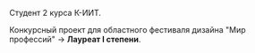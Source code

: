 <p>Студент 2 курса К-ИИТ.</p>
<p>Конкурсный проект для областного фестиваля дизайна "Мир профессий" -> <b>Лауреат I степени</b>.</p>
